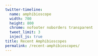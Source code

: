```yaml
---
twitter-timeline:
  name: amphibioscope
  width: 700
  height: 800
  chrome: nofooter noborders transparent
  tweet_limit: 3
  inject_js: true
title: Recent Amphibioscopes
permalink: /recent-amphibioscopes/
---
```


